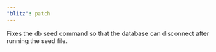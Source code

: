 ```yaml
---
"blitz": patch
---
```


Fixes the db seed command so that the database can disconnect after running the seed file.
